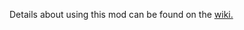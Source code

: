 Details about using this mod can be found on the [wiki.](https://github.com/Dinorush/ExtraRecoilData/wiki)

